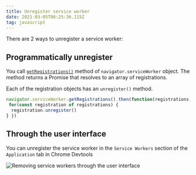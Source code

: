 ```yaml
---
title: Unregister service worker
date: 2021-03-05T06:25:36.115Z
tag: javascript
---
```

There are 2 ways to unregister a service worker:

## Programmatically unregister

You call [`getRegistrations()`](https://developer.mozilla.org/en-US/docs/Web/API/ServiceWorkerContainer/getRegistrations) method of `navigator.serviceWorker` object. The method returns a Promise that resolves to an array of registrations.

Each of the registration objects has an `unregister()` method. 

```javascript
navigator.serviceWorker.getRegistrations().then(function(registrations) {
 for(const registration of registrations) {
  registration.unregister()
} })
```

## Through the user interface

You can unregister the service worker in the `Service Workers` section of the `Application` tab in Chrome Devtools

![Removing service workers through the user interface](/uploads/unregister.png "Removing service workers through the user interface")